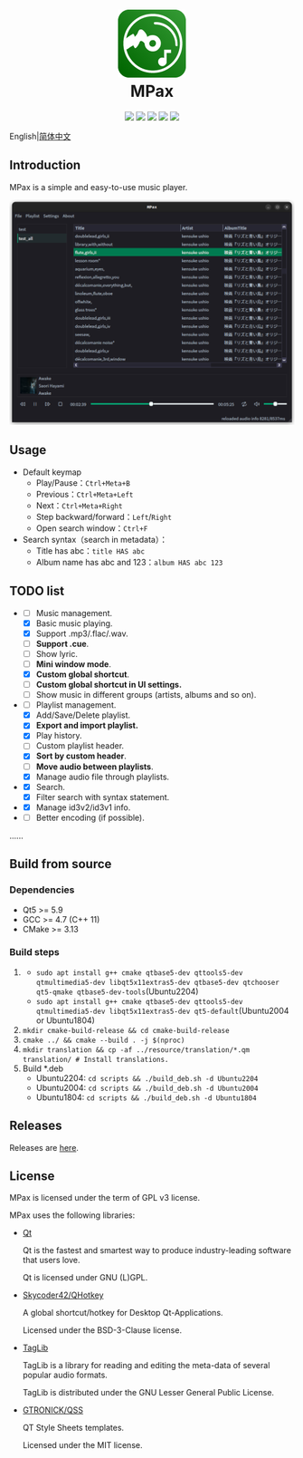 <div align="center">
    <p>
    <h1>
        <img src="./docs/images/MPax@4x.png"/>
        <br/>
        MPax
    </h1>
    </p>
    <p>
        <a href="https://github.com/realth000/MPax/actions">
            <img src="https://img.shields.io/github/workflow/status/realth000/MPax/CMake?label=Linux&logo=linux"/></a>
        <a href="https://github.com/realth000/MPax/releases">
            <img src="https://img.shields.io/github/release/realth000/MPax"/></a>
        <a href="https://www.qt.io">
            <img src="https://img.shields.io/badge/Qt-≥5.9-blue?logo=qt"/></a>
        <a href="https://github.com/realth000/MPax/blob/master/LICENSE">
            <img src="https://img.shields.io/github/license/realth000/MPax"/></a>
        <a href="https://www.codacy.com/">
            <img src="https://app.codacy.com/project/badge/Grade/e84cd3b100f24444ac1ac2ddb8d946c0"/></a>
    </p>
</div>


English|[简体中文](./docs/README_zh_CN.md)

## Introduction

MPax is a simple and easy-to-use music player.

![UI](./docs/images/ui_02.png)

## Usage

* Default keymap
  - Play/Pause：``Ctrl+Meta+B``
  - Previous：``Ctrl+Meta+Left``
  - Next：``Ctrl+Meta+Right``
  - Step backward/forward：``Left``/``Right``
  - Open search window：``Ctrl+F``
* Search syntax（search in metadata）：
  * Title has abc：``title HAS abc``
  * Album name has abc and 123：``album HAS abc 123``

## TODO list

* * [ ] Music management.
  * [x] Basic music playing.
  * [x] Support .mp3/.flac/.wav.
  * [ ] **Support .cue**.
  * [ ] Show lyric.
  * [ ] **Mini window mode**.
  * [x] **Custom global shortcut**.
  * [ ] **Custom global shortcut in UI settings.**
  * [ ] Show music in different groups (artists, albums and so on).
* - [ ] Playlist management.
  - [x] Add/Save/Delete playlist.
  - [x] **Export and import playlist.**
  - [x] Play history.
  - [ ] Custom playlist header.
  - [x] **Sort by custom header**.
  - [ ] **Move audio between playlists**.
  - [x] Manage audio file through playlists.
* - [x] Search.
  - [x] Filter search with syntax statement.
* - [x] Manage id3v2/id3v1 info.
* - [ ] Better encoding (if possible).

......

## Build from source

### Dependencies

* Qt5 >= 5.9
* GCC >= 4.7 (C++ 11)
* CMake >= 3.13

### Build steps

1. * ``sudo apt install g++ cmake qtbase5-dev qttools5-dev qtmultimedia5-dev libqt5x11extras5-dev qtbase5-dev qtchooser qt5-qmake qtbase5-dev-tools``(Ubuntu2204)
   * ``sudo apt install g++ cmake qtbase5-dev qttools5-dev qtmultimedia5-dev libqt5x11extras5-dev qt5-default``(Ubuntu2004 or Ubuntu1804)
3. ``mkdir cmake-build-release && cd cmake-build-release``
4. ``cmake ../ && cmake --build . -j $(nproc)``
4. ``mkdir translation && cp -af ../resource/translation/*.qm translation/ # Install translations.``
5. Build *.deb
   * Ubuntu2204: ``cd scripts && ./build_deb.sh -d Ubuntu2204``
   * Ubuntu2004: ``cd scripts && ./build_deb.sh -d Ubuntu2004``
   * Ubuntu1804: ``cd scripts && ./build_deb.sh -d Ubuntu1804``

## Releases

Releases are [here](https://github.com/realth000/MPax/releases).

## License

MPax is licensed under the term of GPL v3 license.

MPax uses the following libraries:

* [Qt](https://www.qt.io)

  Qt is the fastest and smartest way to produce industry-leading software that users love.

  Qt is licensed under GNU (L)GPL.

* [Skycoder42/QHotkey](https://github.com/Skycoder42/QHotkey)

  A global shortcut/hotkey for Desktop Qt-Applications.

  Licensed under the BSD-3-Clause license.

* [TagLib](https://taglib.org/)

  TagLib is a library for reading and editing the meta-data of several popular audio formats.

  TagLib is distributed under the GNU Lesser General Public License.

* [GTRONICK/QSS](https://github.com/GTRONICK/QSS)

  QT Style Sheets templates.

  Licensed under the MIT license.
